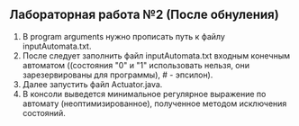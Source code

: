 ## Лабораторная работа №2 (После обнуления)

1. В program arguments нужно прописать путь к файлу inputAutomata.txt.
2. После следует заполнить файл inputAutomata.txt входным конечным автоматом ((состояния "0" и "1" использовать нельзя, они зарезервированы для программы), # - эпсилон).
3. Далее запустить файл Actuator.java.
4. В консоли выведется минимальное регулярное выражение по автомату (неоптимизированное), полученное методом исключения состояний.